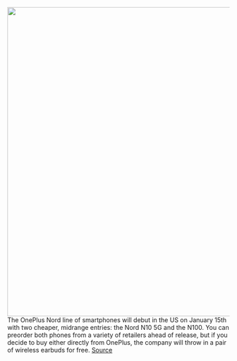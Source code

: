 <img src='https://cdn.vox-cdn.com/thumbor/mXMF4TEDBWWZHv74FS3aVqKK9jk=/0x0:2040x1360/1200x800/filters:focal(857x517:1183x843)/cdn.vox-cdn.com/uploads/chorus_image/image/68638673/ajohnson200104_4354_0003.0.jpg' width='700px' /><br/>
The OnePlus Nord line of smartphones will debut in the US on January 15th with two cheaper, midrange entries: the Nord N10 5G and the N100. You can preorder both phones from a variety of retailers ahead of release, but if you decide to buy either directly from OnePlus, the company will throw in a pair of wireless earbuds for free.
<a href='https://www.theverge.com/good-deals/2021/1/8/22220369/oneplus-nord-n10-5g-playstation-plus-subscription-deal-sale'> Source <a/>